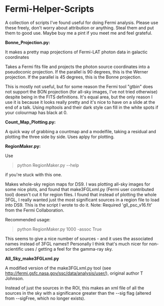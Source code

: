 # Fermi-Helper-Scripts
A collection of scripts I've found useful for doing Fermi analysis.
Please use these freely, don't worry about attribution or anything. Steal them and put them to good use. Maybe buy me a pint if you meet me and feel grateful.

**Bonne_Projection.py:**

It makes a pretty map projections of Fermi-LAT photon data in galactic coordinates

Takes a Fermi fits file and projects the photon source coordinates into a pseudoconic projection. If the parallel is 90 degrees, this is the Werner projection. If the parallel is 45 degrees, this is the Bonne projection. 

This is mostly not useful, but for some reason the Fermi tool "gtbin" does not support the BON projection (for all-sky images, I've not tried otherwise) despite being in the FITS definitions. It's equal area, but the only reason I use it is because it looks really pretty and it's nice to have on a slide at the end of a talk. Using mpltools and their dark style can fill in the white spots if your colourmap has black at 0.

**Count_Map_Plotting.py:**

A quick way of grabbing a countmap and a modelfile, taking a residual and plotting the three side by side. Uses aplpy for plotting.

**RegionMaker.py:**

Use 
>python RegionMaker.py --help

if you're stuck with this one.

Makes whole-sky region maps for DS9. I was plotting all-sky images for some nice plots, and found that make3FGLxml.py (Fermi user contributed tool) doesn't cut it for region files. I found that instead of plotting the whole 3FGL, I really wanted just the most significant sources in a region file to load into DS9. This is the script I wrote to do it. Note: Required 'gll_psc_v16.fit' from the Fermi Collaboration.

Recommended usage:
>python RegionMaker.py 1000 -assoc True

This seems to give a nice number of sources - and it uses the associated names instead of 3FGL names!! Personally I think that's much nicer for non-scientific uses / getting a feel for the gamma-ray sky.

**All_Sky_make3FGLxml.py**

A modified version of the make3FGLxml.py tool (see http://fermi.gsfc.nasa.gov/ssc/data/analysis/user/), original author T Johnson.

Instead of just the sources in the ROI, this makes an xml file of all the sources in the sky with a significance greater than the --sig flag (altered from --sigFree, which no longer exists).

